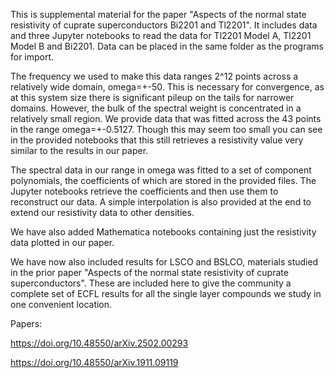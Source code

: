 This is supplemental material for the paper "Aspects of the normal state resistivity of cuprate superconductors Bi2201 and Tl2201". It includes data and three Jupyter notebooks to read the data for Tl2201 Model A, Tl2201 Model B and Bi2201. Data can be placed in the same folder as the programs for import.

The frequency we used to make this data ranges 2^12 points across a relatively wide domain, omega=+-50. This is necessary for convergence, as at this system size there is significant pileup on the tails for narrower domains. However, the bulk of the spectral weight is concentrated in a relatively small region. We provide data that was fitted across the 43 points in the range omega=+-0.5127. Though this may seem too small you can see in the provided notebooks that this still retrieves a resistivity value very similar to the results in our paper.

The spectral data in our range in omega was fitted to a set of component polynomials, the coefficients of which are stored in the provided files. The Jupyter notebooks retrieve the coefficients and then use them to reconstruct our data. A simple interpolation is also provided at the end to extend our resistivity data to other densities. 

We have also added Mathematica notebooks containing just the resistivity data plotted in our paper.

We have now also included results for LSCO and BSLCO, materials studied in the prior paper "Aspects of the normal state resistivity of cuprate superconductors". These are included here to give the community a complete set of ECFL results for all the single layer compounds we study in one convenient location.

Papers:

https://doi.org/10.48550/arXiv.2502.00293

https://doi.org/10.48550/arXiv.1911.09119
